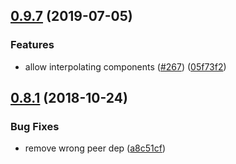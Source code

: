 ## [0.9.7](https://github.com/4Catalyzer/astroturf/compare/v0.9.6...v0.9.7) (2019-07-05)


### Features

* allow interpolating components ([#267](https://github.com/4Catalyzer/astroturf/issues/267)) ([05f73f2](https://github.com/4Catalyzer/astroturf/commit/05f73f2))





## [0.8.1](https://github.com/4Catalyzer/astroturf/compare/v0.8.0...v0.8.1) (2018-10-24)


### Bug Fixes

* remove wrong peer dep ([a8c51cf](https://github.com/4Catalyzer/astroturf/commit/a8c51cf))





